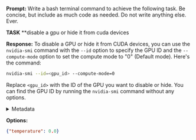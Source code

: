 **Prompt:**
Write a bash terminal command to achieve the following task.
Be concise, but include as much code as needed. Do not write anything else. Ever.

**TASK**
**disable a gpu or hide it from cuda devices


**Response:**
To disable a GPU or hide it from CUDA devices, you can use the `nvidia-smi` command with the `--id` option to specify the GPU ID and the `--compute-mode` option to set the compute mode to "0" (Default mode). Here's the command:

```bash
nvidia-smi --id=<gpu_id> --compute-mode=0
```

Replace `<gpu_id>` with the ID of the GPU you want to disable or hide. You can find the GPU ID by running the `nvidia-smi` command without any options.

<details><summary>Metadata</summary>

- Duration: 3437 ms
- Datetime: 2024-01-11T11:24:33.181034
- Model: gpt-3.5-turbo-0613

</details>

**Options:**
```json
{"temperature": 0.0}
```

